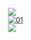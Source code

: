 <a><img src='https://i.imgur.com/LyHic3i.gif'/></a>                       
  <a href="https://ibb.co/N6NMDtn"><img src="https://telegra.ph/file/668659900721c3ef948c5.jpg" alt="01" border="0" /></a>     
<a><img src='https://i.imgur.com/LyHic3i.gif'/></a>
